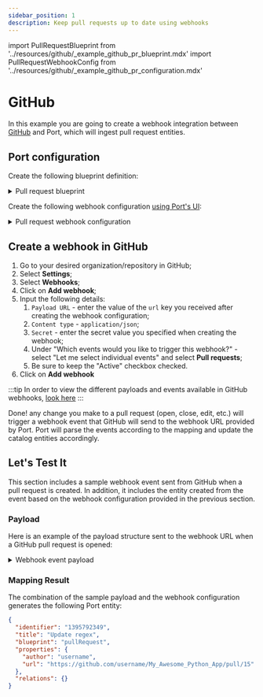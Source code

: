 ```yaml
---
sidebar_position: 1
description: Keep pull requests up to date using webhooks
---
```


import PullRequestBlueprint from '../resources/github/\_example_github_pr_blueprint.mdx'
import PullRequestWebhookConfig from '../resources/github/\_example_github_pr_configuration.mdx'

# GitHub

In this example you are going to create a webhook integration between [GitHub](https://github.com) and Port, which will ingest pull request entities.

## Port configuration

Create the following blueprint definition:

<details>
<summary>Pull request blueprint</summary>

<PullRequestBlueprint/>

</details>

Create the following webhook configuration [using Port's UI](/build-your-software-catalog/custom-integration/webhook/?operation=ui#configuring-webhook-endpoints):

<details>
<summary>Pull request webhook configuration</summary>

1. **Basic details** tab - fill the following details:
   1. Title : `Pull Request Mapper`;
   2. Identifier : `pull_request_mapper`;
   3. Description : `A webhook configuration for pull-request events from GitHub`;
   4. Icon : `Github`;
2. **Integration configuration** tab - fill the following JQ mapping:
   <PullRequestWebhookConfig/>

3. Scroll down to **Advanced settings** and input the following details:

   1. Secret: `WEBHOOK_SECRET`;
   2. Signature Header Name : `X-Hub-Signature-256`;
   3. Signature Algorithm : Select `sha256` from dropdown option;
   4. Signature Prefix : `sha256=`;
   5. Request Identifier Path : `.headers.\"X-GitHub-Delivery\"`;
   6. Click **Save** at the bottom of the page.

</details>

## Create a webhook in GitHub

1. Go to your desired organization/repository in GitHub;
2. Select **Settings**;
3. Select **Webhooks**;
4. Click on **Add webhook**;
5. Input the following details:
   1. `Payload URL` - enter the value of the `url` key you received after creating the webhook configuration;
   2. `Content type` - `application/json`;
   3. `Secret` - enter the secret value you specified when creating the webhook;
   4. Under "Which events would you like to trigger this webhook?" - select "Let me select individual events" and select **Pull requests**;
   5. Be sure to keep the "Active" checkbox checked.
6. Click on **Add webhook**

:::tip
In order to view the different payloads and events available in GitHub webhooks, [look here](https://docs.github.com/en/webhooks-and-events/webhooks/webhook-events-and-payloads)
:::

Done! any change you make to a pull request (open, close, edit, etc.) will trigger a webhook event that GitHub will send to the webhook URL provided by Port. Port will parse the events according to the mapping and update the catalog entities accordingly.

## Let's Test It

This section includes a sample webhook event sent from GitHub when a pull request is created. In addition, it includes the entity created from the event based on the webhook configuration provided in the previous section.

### Payload

Here is an example of the payload structure sent to the webhook URL when a GitHub pull request is opened:

<details>
<summary> Webhook event payload</summary>

```json showLineNumbers
{
  "action": "opened",
  "number": 15,
  "pull_request": {
    "url": "https://api.github.com/repos/username/My_Awesome_Python_App/pulls/15",
    "id": 1395792349,
    "node_id": "PR_kwDOEFWVvs5TMhnd",
    "html_url": "https://github.com/username/My_Awesome_Python_App/pull/15",
    "issue_url": "https://api.github.com/repos/username/My_Awesome_Python_App/issues/15",
    "number": 15,
    "state": "open",
    "locked": false,
    "title": "Update regex",
    "user": {
      "login": "username",
      "id": 15999660,
      "node_id": "MDQ6VXNlcjE1OTk5NjYw",
      "url": "https://api.github.com/users/username"
    },
    "body": "Modifying event header",
    "created_at": "2023-06-16T14:08:27Z",
    "updated_at": "2023-06-16T14:08:27Z",
    "closed_at": "None",
    "merged_at": "None",
    "assignees": [],
    "requested_reviewers": [],
    "requested_teams": [],
    "labels": [],
    "commits_url": "https://api.github.com/repos/username/My_Awesome_Python_App/pulls/15/commits",
    "head": {
      "label": "username:port",
      "ref": "port",
      "sha": "9bd151d8a6d6c3759e7fbdb5ba5ed82668021e77",
      "user": {
        "login": "username",
        "id": 15999660,
        "node_id": "MDQ6VXNlcjE1OTk5NjYw",
        "avatar_url": "https://avatars.githubusercontent.com/u/15999660?v=4",
        "html_url": "https://github.com/username",
        "type": "User"
      },
      "repo": {
        "id": 274044350,
        "node_id": "MDEwOlJlcG9zaXRvcnkyNzQwNDQzNTA=",
        "name": "My_Awesome_Python_App",
        "full_name": "username/My_Awesome_Python_App",
        "private": false,
        "owner": {
          "login": "username",
          "id": 15999660,
          "node_id": "MDQ6VXNlcjE1OTk5NjYw",
          "url": "https://api.github.com/users/username"
        },
        "html_url": "https://github.com/username/My_Awesome_Python_App",
        "description": "Repo description",
        "fork": false,
        "visibility": "public",
        "forks": 0,
        "open_issues": 11,
        "watchers": 1,
        "default_branch": "master"
      }
    }
  }
}
```

</details>

### Mapping Result

The combination of the sample payload and the webhook configuration generates the following Port entity:

```json showLineNumbers
{
  "identifier": "1395792349",
  "title": "Update regex",
  "blueprint": "pullRequest",
  "properties": {
    "author": "username",
    "url": "https://github.com/username/My_Awesome_Python_App/pull/15"
  },
  "relations": {}
}
```
